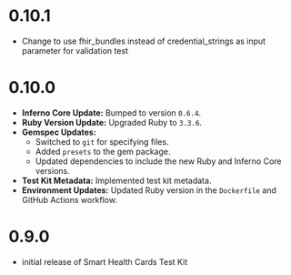 # 0.10.1
* Change to use fhir_bundles instead of credential_strings as input parameter for validation test

# 0.10.0
* **Inferno Core Update:** Bumped to version `0.6.4`.
* **Ruby Version Update:** Upgraded Ruby to `3.3.6`.
* **Gemspec Updates:**
  * Switched to `git` for specifying files.
  * Added `presets` to the gem package.
  * Updated dependencies to include the new Ruby and Inferno Core versions.
* **Test Kit Metadata:** Implemented test kit metadata.
* **Environment Updates:** Updated Ruby version in the `Dockerfile` and GitHub Actions workflow.

# 0.9.0
* initial release of Smart Health Cards Test Kit

